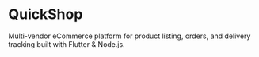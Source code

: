 # QuickShop
Multi-vendor eCommerce platform for product listing, orders, and delivery tracking built with Flutter &amp; Node.js.
